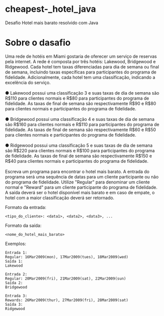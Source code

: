 # cheapest-_hotel_java
Desafio Hotel mais barato resolvido com Java
<h1>Sobre o dasafio</h1>
Uma rede de hotéis em Miami gostaria de oferecer um serviço de reservas pela internet. A
rede é composta por três hotéis: Lakewood, Bridgewood e Ridgewood. Cada hotel tem taxas
diferenciadas para dia de semana ou final de semana, incluindo taxas específicas para
participantes do programa de fidelidade. Adicionalmente, cada hotel tem uma classificação,
indicando a excelência do serviço.<br><br>
● Lakewood possui uma classificação 3 e suas taxas de dia de semana são R$110 para
clientes normais e R$80 para participantes do programa de fidelidade. As taxas de
final de semana são respectivamente R$90 e R$80 para clientes normais e
participantes do programa de fidelidade.<br><br>
● Bridgewood possui uma classificação 4 e suas taxas de dia de semana são R$160
para clientes normais e R$110 para participantes do programa de fidelidade. As taxas
de final de semana são respectivamente R$60 e R$50 para clientes normais e
participantes do programa de fidelidade.<br><br>
● Ridgewood possui uma classificação 5 e suas taxas de dia de semana são R$220
para clientes normais e R$100 para participantes do programa de fidelidade. As taxas
de final de semana são respectivamente R$150 e R$40 para clientes normais e
participantes do programa de fidelidade.<br><br>
Escreva um programa para encontrar o hotel mais barato. A entrada do programa será uma
sequência de datas para um cliente participante ou não do programa de fidelidade.
Utilize "Regular" para denominar um cliente normal e "Reward" para um cliente participante
do programa de fidelidade. A saída deverá ser o hotel disponível mais barato e em caso de
empate, o hotel com a maior classificação deverá ser retornado.

Formato da entrada:
```
<tipo_do_cliente>: <data1>, <data2>, <data3>, ...
```

Formato da saída:
```
<nome_do_hotel_mais_barato>
```

Exemplos:
```
Entrada 1:
Regular: 16Mar2009(mon), 17Mar2009(tues), 18Mar2009(wed)
Saída 1:
Lakewood
```
```
Entrada 2:
Regular: 20Mar2009(fri), 21Mar2009(sat), 22Mar2009(sun)
Saída 2:
Bridgewood
```
```
Entrada 3:
Rewards: 26Mar2009(thur), 27Mar2009(fri), 28Mar2009(sat)
Saída 3:
Ridgewood
